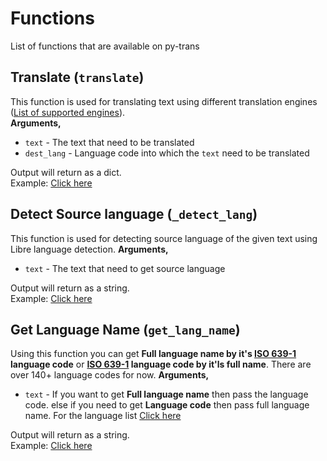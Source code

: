 # Functions
List of functions that are available on py-trans

## Translate (`translate`)
This function is used for translating text using different translation engines ([List of supported engines](engines.md)). </br>
**Arguments,**
  - `text` - The text that need to be translated
  - `dest_lang` - Language code into which the `text` need to be translated

Output will return as a dict. </br>
Example: [Click here](examples.md#translation-example)


## Detect Source language (`_detect_lang`)
This function is used for detecting source language of the given text using Libre language detection.
**Arguments,**
  - `text` - The text that need to get source language

Output will return as a string. </br>
Example: [Click here](examples.md#detect-source-language)


## Get Language Name (`get_lang_name`)
Using this function you can get **Full language name by it's [ISO 639-1](https://en.wikipedia.org/wiki/ISO_639-1) language code** or **[ISO 639-1](https://en.wikipedia.org/wiki/ISO_639-1) language code by it'ls full name**. There are over 140+ language codes for now.
**Arguments,**
  - `text` - If you want to get **Full language name** then pass the language code. else if you need to get **Language code** then pass full language name. For the language list [Click here](https://github.com/Itz-fork/py-trans/blob/main/py_trans/language_codes.py#L5-L148)

Output will return as a string. </br>
Example: [Click here](examples.md#get-language-name)
